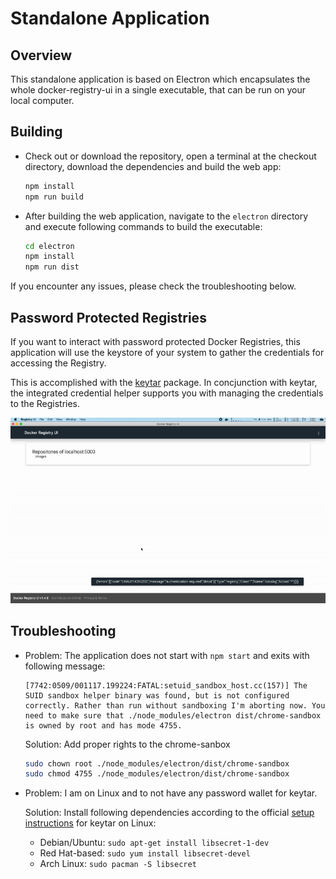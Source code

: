 # Standalone Application

## Overview

This standalone application is based on Electron which encapsulates the whole
docker-registry-ui in a single executable, that can be run on your local
computer.

## Building
* Check out or download the repository, open a terminal at the checkout
  directory, download the dependencies and build the web app:
    ```bash
    npm install
    npm run build
    ```
* After building the web application, navigate to the ```electron``` directory
  and execute following commands to build the executable:
    ```bash
    cd electron
    npm install
    npm run dist
    ```
If you encounter any issues, please check the troubleshooting below.


## Password Protected Registries
If you want to interact with password protected Docker Registries, this
application will use the keystore of your system to gather the credentials for
accessing the Registry.

This is accomplished with the [keytar](https://www.npmjs.com/package/keytar)
package. In concjunction with keytar, the integrated credential
helper supports you with managing the credentials to the Registries.

![alt Authentication on macOS](./doc/assets/authentication.gif)


## Troubleshooting
*   Problem: The application does not start with ```npm start``` and exits with following message:
    ```
    [7742:0509/001117.199224:FATAL:setuid_sandbox_host.cc(157)] The SUID sandbox helper binary was found, but is not configured correctly. Rather than run without sandboxing I'm aborting now. You need to make sure that ./node_modules/electron dist/chrome-sandbox is owned by root and has mode 4755.
    ```

    Solution: Add proper rights to the chrome-sanbox
    ```bash
    sudo chown root ./node_modules/electron/dist/chrome-sandbox
    sudo chmod 4755 ./node_modules/electron/dist/chrome-sandbox
    ```

* Problem: I am on Linux and to not have any password wallet for keytar.

  Solution: Install following dependencies according to the official [setup instructions](https://atom.github.io/node-keytar/) for keytar on Linux:
    * Debian/Ubuntu: ```sudo apt-get install libsecret-1-dev```
    * Red Hat-based: ```sudo yum install libsecret-devel```
    * Arch Linux: ```sudo pacman -S libsecret```



